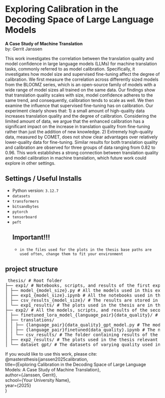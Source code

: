 # Exploring Calibration in the Decoding Space of Large Language Models  
**A Case Study of Machine Translation**  
by: Gerrit Janssen

This work investigates the correlation between the translation quality and model confidence in large language models (LLMs) for machine translation tasks, commonly referred to as model calibration. Specifically, it investigates how model size and supervised fine-tuning affect the degree of calibration. We first measure the correlation across differently sized models from the BLOOMZ series, which is an open-source family of models with a wide range of model sizes all trained on the same data. Our findings show that translation quality scales with size, model confidence adheres to the same trend, and consequently, calibration tends to scale as well. We then examine the influence that supervised fine-tuning has on calibration. Our experiment clearly shows that: 1) a small amount of high-quality data increases translation quality and the degree of calibration. Considering the limited amount of data, we argue that the enhanced calibration has a significant impact on the increase in translation quality from fine-tuning rather than just the addition of new knowledge. 2) Extremely high-quality data, measured by COMET, does not show clear advantages over relatively lower-quality data for fine-tuning. Similar results for both translation quality and calibration are observed for three groups of data ranging from 0.82 to 0.96. This work establishes a strong connection between translation quality and model calibration in machine translation, which future work could explore in other settings.

## Settings / Useful Installs

- Python version: `3.12.7`
- `datasets`
- `transformers`
- `bitsandbytes`
- `pytorch`
- `tensorboard`
- `peft`
  ## Important!!!
  - `in the files used for the plots in the thesis base paths are used often, change them to fit your environment`

## project structure

<pre> thesis/ # Root folder
├── exp1/ # Notebooks, scripts, and results of the first experiment
│ ├── model_{model_size}.py # All the models used in this experiment
│ ├── exp1_{model_size}.ipynb # All the notebooks used in this experiment
│ ├── csv_results_{model_size}/ # The results are stored in CSVs in folders with this naming
│ └── exp1_results/ # The plots used in the thesis are in this folder
├── exp2/ # All the models, scripts, and results of the second experiment
│ ├── finetuned_lora_model_{language_pair}{data_quality}/ # The different fine-tuned models
│ ├── translations/
│ │ ├── {language_pair}{data_quality}_gpt_model.py # The models used in the second experiment
│ │ ├── {language_pair}finetuned{data_quality}.ipynb # The notebooks used in this experiment
│ │ └── csv_results/ # The folder containing results of the experiment
│ ├── exp2_results/ # The plots used in the thesis relevant to this experiment
│ └── dataset_gpt/ # The datasets of varying quality used in this experiment</pre>



If you would like to use this work, please cite: <br>
@mastersthesis{janssen2025calibration, <br>
  title={Exploring Calibration in the Decoding Space of Large Language Models: A Case Study of Machine Translation}, <br>
  author={Janssen, Gerrit}, <br>
  school={Your University Name}, <br>
  year={2025} <br>
}
